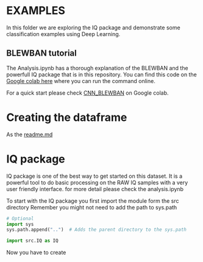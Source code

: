 # EXAMPLES
In this folder we are exploring the IQ package and demonstrate some classification examples using Deep Learning.

## BLEWBAN tutorial
The Analysis.ipynb has a thorough explanation of the BLEWBAN and the powerfull IQ package that is in this repository. You can find this code on the [Google colab here](https://colab.research.google.com/drive/1MDBT2rkZK7mvF0-5CpkBp85WYFNymxvO?usp=drive_link) where you can run the command online.

For a quick start please check [CNN_BLEWBAN](https://colab.research.google.com/drive/1mY_gzbL6OIYSIrTMHnofLrjAYQz99-Es?usp=sharing) on Google colab.

# Creating the dataframe
As the [readme.md]()

# IQ package
IQ package is one of the best way to get started on this dataset. It is a powerful tool to do basic processing on the RAW IQ samples with a very user friendly interface. for more detail please check the analysis.ipynb

To start with the IQ package you first import the module form the src directory
Remember you might not need to add the path to sys.path
``` python
# Optional 
import sys
sys.path.append("..")  # Adds the parent directory to the sys.path

import src.IQ as IQ
```

Now you have to create
